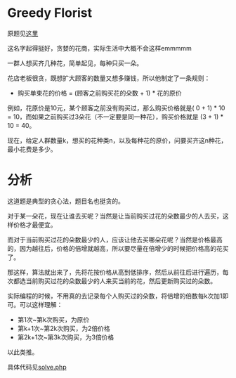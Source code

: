 # Greedy Florist
原题见[这里](https://www.hackerrank.com/challenges/greedy-florist/problem)

这名字起得挺好，贪婪的花商，实际生活中大概不会这样emmmmm

一群人想买齐几种花，简单起见，每种只买一朵。

花店老板很贪，既想扩大顾客的数量又想多赚钱，所以他制定了一条规则：
* 购买单束花的价格 = (顾客之前购买花的朵数 + 1) * 花的原价

例如，花原价是10元，某个顾客之前没有购买过，那么购买价格就是( 0 + 1) * 10 = 10，而如果之前购买过3朵花（不一定要是同一种花），购买价格就是 (3 + 1) * 10 = 40。

现在，给定人群数量k，想买的花种类n，以及每种花的原价，问要买齐这n种花，最小花费是多少。

# 分析

这道题是典型的贪心法，题目名也挺贪的。

对于某一朵花，现在让谁去买呢？当然是让当前购买过花的朵数最少的人去买，这样价格才最便宜。

而对于当前购买过花的朵数最少的人，应该让他去买哪朵花呢？当然是价格最高的，因为越往后，价格的倍增就越高，所以要尽量在倍增少的时候把价格高的花买了。

那这样，算法就出来了，先将花按价格从高到低排序，然后从前往后进行遍历，每次都选当前购买过花的朵数最少的人来买当前的花，然后更新购买过的朵数。

实际编程的时候，不用真的去记录每个人购买过的朵数，将倍增的倍数每k次加1即可。可以这样理解：
* 第1次~第k次购买，为原价
* 第k+1次~第2k次购买，为2倍价格
* 第2k+1次~第3k次购买，为3倍价格

以此类推。

具体代码见[solve.php](./solve.php)